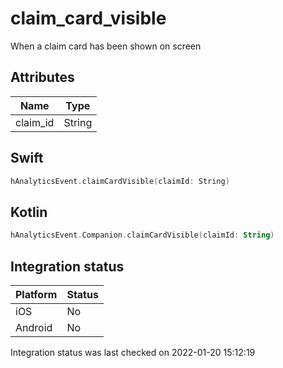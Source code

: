 # claim_card_visible
When a claim card has been shown on screen

## Attributes

| Name      | Type |
| ----------- | ----------- |
| claim_id      | String       |

## Swift

```swift
hAnalyticsEvent.claimCardVisible(claimId: String)
```

## Kotlin

```kotlin
hAnalyticsEvent.Companion.claimCardVisible(claimId: String)
```

## Integration status

| Platform      | Status |
| ----------- | ----------- |
| iOS      |    No    |
| Android      | No       |

Integration status was last checked on 2022-01-20 15:12:19